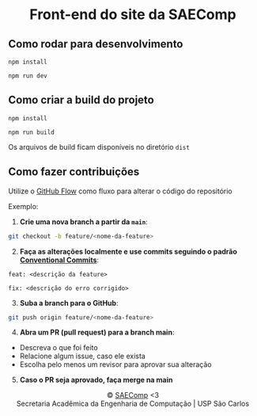 <h1 align="center">Front-end do site da SAEComp</h1>



## Como rodar para desenvolvimento

`npm install`

`npm run dev`

## Como criar a build do projeto

`npm install`

`npm run build`

Os arquivos de build ficam disponíveis no diretório `dist`

## Como fazer contribuições
Utilize o [GitHub Flow](https://docs.github.com/en/get-started/using-github/github-flow) como fluxo para alterar o código do repositório

Exemplo:
1. **Crie uma nova branch a partir da `main`**:
```bash
git checkout -b feature/<nome-da-feature>
```
2. **Faça as alterações localmente e use commits seguindo o padrão [Conventional Commits](https://www.conventionalcommits.org/)**:

`feat: <descrição da feature>`

`fix: <descrição do erro corrigido>`

3. **Suba a branch para o GitHub**:
```bash
git push origin feature/<nome-da-feature>
```

4. **Abra um PR (pull request) para a branch main**:
- Descreva o que foi feito
- Relacione algum issue, caso ele exista
- Escolha pelo menos um revisor para aprovar sua alteração

5. **Caso o PR seja aprovado, faça merge na main**

<p align="center"> 
© <a href="mailto:saecomp@usp.br">SAEComp</a> <3 
<br>
Secretaria Acadêmica da Engenharia de Computação | USP São Carlos
</p>

